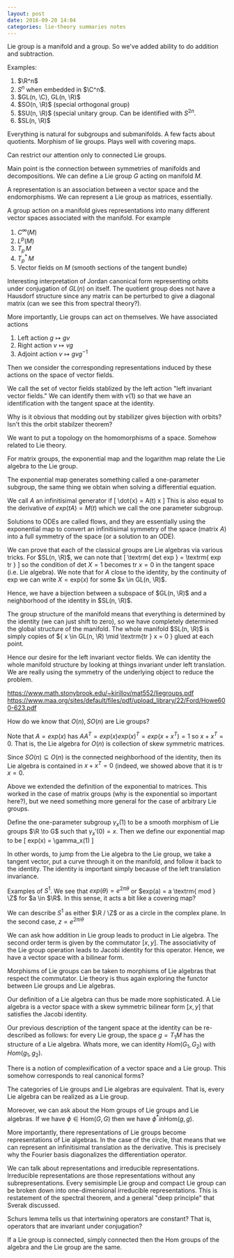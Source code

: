 ```yaml
---
layout: post
date: 2016-09-20 14:04
categories: lie-theory summaries notes
---
```


Lie group is a manifold and a group. So we've added ability to do addition and subtraction.

Examples:
1. $\R^n$
2. $S^n$ when embedded in $\C^n$.
3. $GL(n, \C), GL(n, \R)$
4. $SO(n, \R)$ (special orthogonal group)
5. $SU(n, \R)$ (special unitary group. Can be identified with $S^{2n}$.
6. $SL(n, \R)$

Everything is natural for subgroups and submanifolds. A few facts about quotients. Morphism of lie groups. Plays well with covering maps.

Can restrict our attention only to connected Lie groups.

Main point is the connection between symmetries of manifolds and decompositions. We can define a Lie group $G$ acting on manifold $M$.

A representation is an association between a vector space and the endomorphisms. We can represent a Lie group as matrices, essentially.

A group action on a manifold gives representations into many different vector spaces associated with the manifold. For example
1. $C^\infty(M)$
2. $L^p(M)$
3. $T_p \, M$
4. $T^*_p \, M$
5. Vector fields on $M$ (smooth sections of the tangent bundle)

Interesting interpretation of Jordan canonical form representing orbits under conjugation of $GL(n)$ on itself. The quotient group does not have a Hausdorf structure since any matrix can be perturbed to give a diagonal matrix (can we see this from spectral theory?).

More importantly, Lie groups can act on themselves. We have associated actions
1. Left action $g \mapsto g v$
2. Right action $v \mapsto  vg$
3. Adjoint action $v \mapsto gvg^{-1}$

Then we consider the corresponding representations induced by these actions on the space of vector fields. 

We call the set of vector fields stablized by the left action "left invariant vector fields." We can identify them with $v(1)$ so that we have an identification with the tangent space at the identity.

Why is it obvious that modding out by stabilizer gives bijection with orbits? Isn't this the orbit stabilzer theorem?

We want to put a topology on the homomorphisms of a space. Somehow related to Lie theory.

For matrix groups, the exponential map and the logarithm map relate the Lie algebra to the Lie group.

The exponential map generates something called a one-parameter subgroup, the same thing we obtain when solving a differential equation.

We call $A$ an infinitisimal generator if
\[
	\dot{x} = A(t) x
\]
This is also equal to the derivative of $exp(t A) = M(t)$ which we call the one parameter subgroup.

Solutions to ODEs are called flows, and they are essentially using the exponential map to convert an infinitisimal symmetry of the space (matrix $A$) into a full symmetry of the space (or a solution to an ODE).

We can prove that each of the classical groups are Lie algebras via various tricks. For $SL(n, \R)$, we can note that
\[
	\textrm{ det exp } = \textrm{ exp tr }
\]
so the condition of $\textrm{det } X = 1$ becomes $\textrm{tr } x = 0$ in the tangent space (i.e. Lie algebra). We note that for $A$ close to the identity, by the continuity of $\textrm{exp}$ we can write $X = \textrm{exp}(x)$ for some $x \in GL(n, \R)$. 

Hence, we have a bijection between a subspace of $GL(n, \R)$ and a neighborhood of the identity in $SL(n, \R)$. 

The group structure of the manifold means that everything is determined by the identity (we can just shift to zero), so we have completely determined the global structure of the manifold. The whole manifold $SL(n, \R)$ is simply copies of $\{ x \in GL(n, \R) \mid \textrm{tr } x = 0 \} glued at each point.

Hence our desire for the left invariant vector fields. We can identity the whole manifold structure by looking at things invariant under left translation. We are really using the symmetry of the underlying object to reduce the problem.


https://www.math.stonybrook.edu/~kirillov/mat552/liegroups.pdf
https://www.maa.org/sites/default/files/pdf/upload_library/22/Ford/Howe600-623.pdf

How do we know that $O(n), SO(n)$ are Lie groups?

Note that $A = exp(x)$ has $A A^T = exp(x) exp(x)^T = exp(x + x^T) = 1$ so $x + x^T = 0$. That is, the Lie algebra for $O(n)$ is collection of skew symmetric matrices.

Since $SO(n) \subseteq O(n)$ is the connected neighborhood of the identity, then its Lie algebra is contained in $x + x^T = 0$ (indeed, we showed above that it is $\textrm{tr } x = 0$.

Above we extended the definition of the exponential to matrices. This worked in the case of matrix groups (why is the exponential so important here?), but we need something more general for the case of arbitrary Lie groups.

Define the one-parameter subgroup $\gamma_x(1)$ to be a smooth morphism of Lie groups $\R \to G$ such that $\gamma_x'(0) = x$. Then we define our exponential map to be
\[
	exp(x) = \gamma_x(1)
\]

In other words, to jump from the Lie algebra to the Lie group, we take a tangent vector, put a curve through it on the manifold, and follow it back to the identity. The identity is important simply because of the left translation invariance.

Examples of $S^1$. We see that $exp(\theta) = e^{2\pi \theta}$ or $exp(a) = a \textrm{ mod } \Z$ for $a \in $\R$. In this sense, it acts a bit like a covering map?

We can describe $S^1$ as either $\R / \Z$ or as a circle in the complex plane. In the second case, $z = e^{2 \pi i \theta}$

We can ask how addition in Lie group leads to product in Lie algebra. The second order term is given by the commutator $[x, y]$. The associativity of the Lie group operation leads to Jacobi identity for this operator. Hence, we have a vector space with a bilinear form.

Morphisms of Lie groups can be taken to morphisms of Lie algebras that respect the commutator. Lie theory is thus again exploring the functor between Lie groups and Lie algebras.

Our definition of a Lie algebra can thus be made more sophisticated. A Lie algebra is a vector space with a skew symmetric bilinear form $[x, y]$ that satisfies the Jacobi identity.

Our previous description of the tangent space at the identity can be re-described as follows: for every Lie group, the space $g = T_1 M$ has the structure of a Lie algebra. Whats more, we can identity $Hom(G_1, G_2)$ with $Hom(g_1, g_2)$. 


There is a notion of complexification of a vector space and a Lie group. This somehow corresponds to real canonical forms?

The categories of Lie groups and Lie algebras are equivalent. That is, every Lie algebra can be realized as a Lie group.

Moreover, we can ask about the Hom groups of Lie groups and Lie algebras. If we have $\phi \in \textrm{Hom}(G, G)$ then we have $\phi^* in \textrm{Hom}(g, g)$.

More importantly, there representations of Lie groups become representations of Lie algebras. In the case of the circle, that means that we can represent an infinitisimal translation as the derivative. This is precisely why the Fourier basis diagonalizes the differentiation operator. 

We can talk about representations and irreducible representations. Irreducible representations are those representations without any subrepresentations. Every semisimple Lie group and compact Lie group can be broken down into one-dimensional irreducible representations. This is restatement of the spectral theorem, and a general "deep principle" that Sverak discussed.

Schurs lemma tells us that intertwining operators are constant? That is, operators that are invariant under conjugation?


If a Lie group is connected, simply connected then the Hom groups of the algebra and the Lie group are the same.
